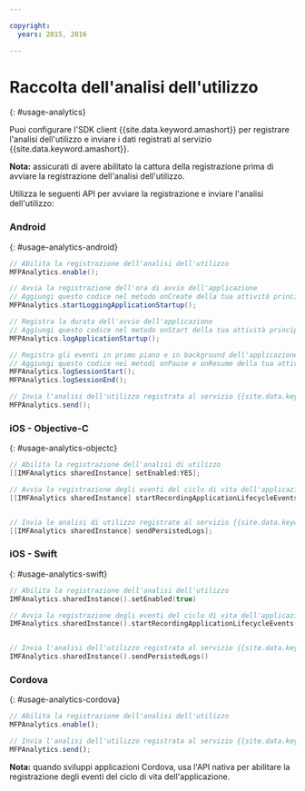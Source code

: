 ```yaml
---

copyright:
  years: 2015, 2016

---
```


# Raccolta dell'analisi dell'utilizzo
{: #usage-analytics}

Puoi configurare l'SDK client {{site.data.keyword.amashort}} per registrare l'analisi dell'utilizzo e inviare i dati registrati al servizio {{site.data.keyword.amashort}}.

**Nota:** assicurati di avere abilitato la cattura della registrazione prima di avviare la registrazione dell'analisi dell'utilizzo.

Utilizza le seguenti API per avviare la registrazione e inviare l'analisi dell'utilizzo:

### Android
{: #usage-analytics-android}

```Java
// Abilita la registrazione dell'analisi dell'utilizzo
MFPAnalytics.enable();

// Avvia la registrazione dell'ora di avvio dell'applicazione
// Aggiungi questo codice nel metodo onCreate della tua attività principale
MFPAnalytics.startLoggingApplicationStartup();

// Registra la durata dell'avvio dell'applicazione
// Aggiungi questo codice nel metodo onStart della tua attività principale
MFPAnalytics.logApplicationStartup();

// Registra gli eventi in primo piano e in background dell'applicazione
// Aggiungi questo codice nei metodi onPause e onResume della tua attività principale
MFPAnalytics.logSessionStart();
MFPAnalytics.logSessionEnd();

// Invia l'analisi dell'utilizzo registrata al servizio {{site.data.keyword.amashort}}
MFPAnalytics.send();
```

### iOS - Objective-C
{: #usage-analytics-objectc}

```Objective-C
// Abilita la registrazione dell'analisi di utilizzo
[[IMFAnalytics sharedInstance] setEnabled:YES];

// Avvia la registrazione degli eventi del ciclo di vita dell'applicazione
[[IMFAnalytics sharedInstance] startRecordingApplicationLifecycleEvents];


// Invia le analisi di utilizzo registrate al servizio {{site.data.keyword.amashort}}
[[IMFAnalytics sharedInstance] sendPersistedLogs];
```

### iOS - Swift
{: #usage-analytics-swift}

```Swift
// Abilita la registrazione dell'analisi dell'utilizzo
IMFAnalytics.sharedInstance().setEnabled(true)

// Avvia la registrazione degli eventi del ciclo di vita dell'applicazione
IMFAnalytics.sharedInstance().startRecordingApplicationLifecycleEvents()


// Invia l'analisi dell'utilizzo registrata al servizio {{site.data.keyword.amashort}}
IMFAnalytics.sharedInstance().sendPersistedLogs()
```

### Cordova
{: #usage-analytics-cordova}

```JavaScript
// Abilita la registrazione dell'analisi dell'utilizzo
MFPAnalytics.enable();

// Invia l'analisi dell'utilizzo registrata al servizio {{site.data.keyword.amashort}}
MFPAnalytics.send();
```
**Nota:** quando sviluppi applicazioni Cordova, usa l'API nativa per abilitare la registrazione degli eventi del ciclo di vita dell'applicazione.

